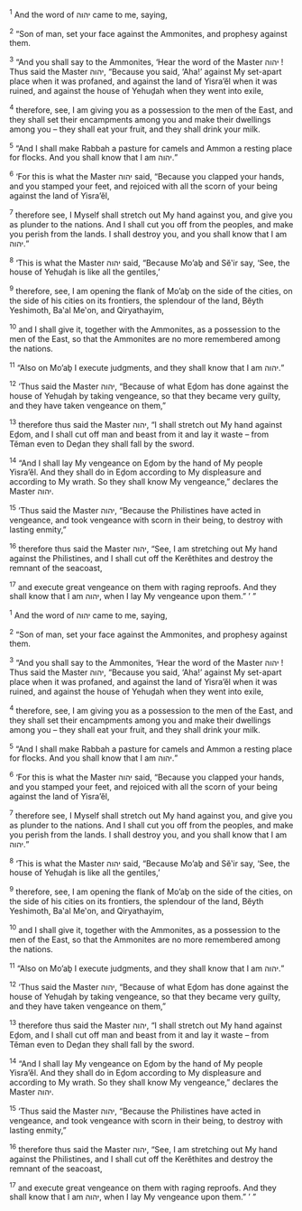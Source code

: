 <sup>1</sup> And the word of יהוה came to me, saying,

<sup>2</sup> “Son of man, set your face against the Ammonites, and prophesy against them.

<sup>3</sup> “And you shall say to the Ammonites, ‘Hear the word of the Master יהוה ! Thus said the Master יהוה, “Because you said, ‘Aha!’ against My set-apart place when it was profaned, and against the land of Yisra’ĕl when it was ruined, and against the house of Yehuḏah when they went into exile,

<sup>4</sup> therefore, see, I am giving you as a possession to the men of the East, and they shall set their encampments among you and make their dwellings among you – they shall eat your fruit, and they shall drink your milk.

<sup>5</sup> “And I shall make Rabbah a pasture for camels and Ammon a resting place for flocks. And you shall know that I am יהוה.”

<sup>6</sup> ‘For this is what the Master יהוה said, “Because you clapped your hands, and you stamped your feet, and rejoiced with all the scorn of your being against the land of Yisra’ĕl,

<sup>7</sup> therefore see, I Myself shall stretch out My hand against you, and give you as plunder to the nations. And I shall cut you off from the peoples, and make you perish from the lands. I shall destroy you, and you shall know that I am יהוה.”

<sup>8</sup> ‘This is what the Master יהוה said, “Because Mo’aḇ and Sĕ‛ir say, ‘See, the house of Yehuḏah is like all the gentiles,’

<sup>9</sup> therefore, see, I am opening the flank of Mo’aḇ on the side of the cities, on the side of his cities on its frontiers, the splendour of the land, Bĕyth Yeshimoth, Ba‛al Me‛on, and Qiryathayim,

<sup>10</sup> and I shall give it, together with the Ammonites, as a possession to the men of the East, so that the Ammonites are no more remembered among the nations.

<sup>11</sup> “Also on Mo’aḇ I execute judgments, and they shall know that I am יהוה.”

<sup>12</sup> ‘Thus said the Master יהוה, “Because of what Eḏom has done against the house of Yehuḏah by taking vengeance, so that they became very guilty, and they have taken vengeance on them,”

<sup>13</sup> therefore thus said the Master יהוה, “I shall stretch out My hand against Eḏom, and I shall cut off man and beast from it and lay it waste – from Tĕman even to Deḏan they shall fall by the sword.

<sup>14</sup> “And I shall lay My vengeance on Eḏom by the hand of My people Yisra’ĕl. And they shall do in Eḏom according to My displeasure and according to My wrath. So they shall know My vengeance,” declares the Master יהוה.

<sup>15</sup> ‘Thus said the Master יהוה, “Because the Philistines have acted in vengeance, and took vengeance with scorn in their being, to destroy with lasting enmity,”

<sup>16</sup> therefore thus said the Master יהוה, “See, I am stretching out My hand against the Philistines, and I shall cut off the Kerĕthites and destroy the remnant of the seacoast,

<sup>17</sup> and execute great vengeance on them with raging reproofs. And they shall know that I am יהוה, when I lay My vengeance upon them.” ’ ”

<sup>1</sup> And the word of יהוה came to me, saying,

<sup>2</sup> “Son of man, set your face against the Ammonites, and prophesy against them.

<sup>3</sup> “And you shall say to the Ammonites, ‘Hear the word of the Master יהוה ! Thus said the Master יהוה, “Because you said, ‘Aha!’ against My set-apart place when it was profaned, and against the land of Yisra’ĕl when it was ruined, and against the house of Yehuḏah when they went into exile,

<sup>4</sup> therefore, see, I am giving you as a possession to the men of the East, and they shall set their encampments among you and make their dwellings among you – they shall eat your fruit, and they shall drink your milk.

<sup>5</sup> “And I shall make Rabbah a pasture for camels and Ammon a resting place for flocks. And you shall know that I am יהוה.”

<sup>6</sup> ‘For this is what the Master יהוה said, “Because you clapped your hands, and you stamped your feet, and rejoiced with all the scorn of your being against the land of Yisra’ĕl,

<sup>7</sup> therefore see, I Myself shall stretch out My hand against you, and give you as plunder to the nations. And I shall cut you off from the peoples, and make you perish from the lands. I shall destroy you, and you shall know that I am יהוה.”

<sup>8</sup> ‘This is what the Master יהוה said, “Because Mo’aḇ and Sĕ‛ir say, ‘See, the house of Yehuḏah is like all the gentiles,’

<sup>9</sup> therefore, see, I am opening the flank of Mo’aḇ on the side of the cities, on the side of his cities on its frontiers, the splendour of the land, Bĕyth Yeshimoth, Ba‛al Me‛on, and Qiryathayim,

<sup>10</sup> and I shall give it, together with the Ammonites, as a possession to the men of the East, so that the Ammonites are no more remembered among the nations.

<sup>11</sup> “Also on Mo’aḇ I execute judgments, and they shall know that I am יהוה.”

<sup>12</sup> ‘Thus said the Master יהוה, “Because of what Eḏom has done against the house of Yehuḏah by taking vengeance, so that they became very guilty, and they have taken vengeance on them,”

<sup>13</sup> therefore thus said the Master יהוה, “I shall stretch out My hand against Eḏom, and I shall cut off man and beast from it and lay it waste – from Tĕman even to Deḏan they shall fall by the sword.

<sup>14</sup> “And I shall lay My vengeance on Eḏom by the hand of My people Yisra’ĕl. And they shall do in Eḏom according to My displeasure and according to My wrath. So they shall know My vengeance,” declares the Master יהוה.

<sup>15</sup> ‘Thus said the Master יהוה, “Because the Philistines have acted in vengeance, and took vengeance with scorn in their being, to destroy with lasting enmity,”

<sup>16</sup> therefore thus said the Master יהוה, “See, I am stretching out My hand against the Philistines, and I shall cut off the Kerĕthites and destroy the remnant of the seacoast,

<sup>17</sup> and execute great vengeance on them with raging reproofs. And they shall know that I am יהוה, when I lay My vengeance upon them.” ’ ”

